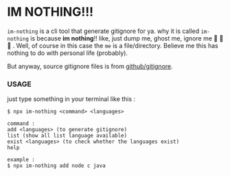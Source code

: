 # IM NOTHING!!!

`im-nothing` is a cli tool that generate gitignore for ya. why it is called `im-nothing` is because **im nothing**!! like, just dump me, ghost me, ignore me :see_no_evil: :see_no_evil: :see_no_evil: .
Well, of course in this case the `me` is a file/directory. Believe me this has nothing to do with personal life (probably).

But anyway, source gitignore files is from [github/gitignore](https://github.com/github/gitignore).

### USAGE

just type something in your terminal like this :

```
$ npx im-nothing <command> <languages>
```

```
command :
add <languages> (to generate gitignore)
list (show all list language available)
exist <languages> (to check whether the languages exist)
help
```

```
example :
$ npx im-nothing add node c java
```
